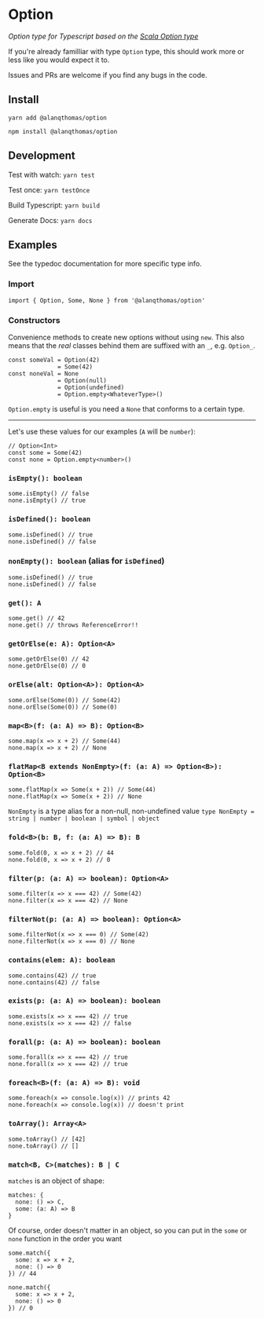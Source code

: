 # Option
_Option type for Typescript based on the [Scala Option type](https://github.com/scala/scala/blob/2.13.x/src/library/scala/Option.scala)_

If you're already familliar with type `Option` type, this should work more or less like you would expect it to.

Issues and PRs are welcome if you find any bugs in the code.

## Install
`yarn add @alanqthomas/option`

`npm install @alanqthomas/option`

## Development
Test with watch:
`yarn test`

Test once:
`yarn testOnce`

Build Typescript:
`yarn build`

Generate Docs:
`yarn docs`

## Examples
See the typedoc documentation for more specific type info.

### Import
`import { Option, Some, None } from '@alanqthomas/option'`

### Constructors
Convenience methods to create new options without using `new`. This also means that the _real_ classes behind them are suffixed with an `_`, e.g. `Option_`.

```
const someVal = Option(42)
              = Some(42)
const noneVal = None
              = Option(null)
              = Option(undefined)
              = Option.empty<WhateverType>()
```
`Option.empty` is useful is you need a `None` that conforms to a certain type.

---
Let's use these values for our examples (`A` will be `number`):
```
// Option<Int>
const some = Some(42)
const none = Option.empty<number>()
```

### `isEmpty(): boolean`
```
some.isEmpty() // false
none.isEmpty() // true
```

### `isDefined(): boolean`
```
some.isDefined() // true
none.isDefined() // false
```

### `nonEmpty(): boolean` (alias for `isDefined`)
```
some.isDefined() // true
none.isDefined() // false
```

### `get(): A`
```
some.get() // 42
none.get() // throws ReferenceError!!
```

### `getOrElse(e: A): Option<A>`
```
some.getOrElse(0) // 42
none.getOrElse(0) // 0
```

### `orElse(alt: Option<A>): Option<A>`
```
some.orElse(Some(0)) // Some(42)
none.orElse(Some(0)) // Some(0)
```

### `map<B>(f: (a: A) => B): Option<B>`
```
some.map(x => x + 2) // Some(44)
none.map(x => x + 2) // None
```

### `flatMap<B extends NonEmpty>(f: (a: A) => Option<B>): Option<B>`
```
some.flatMap(x => Some(x + 2)) // Some(44)
none.flatMap(x => Some(x + 2)) // None
```

`NonEmpty` is a type alias for a non-null, non-undefined value
`type NonEmpty = string | number | boolean | symbol | object`

### `fold<B>(b: B, f: (a: A) => B): B`
```
some.fold(0, x => x + 2) // 44
none.fold(0, x => x + 2) // 0
```

### `filter(p: (a: A) => boolean): Option<A>`
```
some.filter(x => x === 42) // Some(42)
none.filter(x => x === 42) // None
```

### `filterNot(p: (a: A) => boolean): Option<A>`
```
some.filterNot(x => x === 0) // Some(42)
none.filterNot(x => x === 0) // None
```

### `contains(elem: A): boolean`
```
some.contains(42) // true
none.contains(42) // false
```

### `exists(p: (a: A) => boolean): boolean`
```
some.exists(x => x === 42) // true
none.exists(x => x === 42) // false
```

### `forall(p: (a: A) => boolean): boolean`
```
some.forall(x => x === 42) // true
none.forall(x => x === 42) // true
```

### `foreach<B>(f: (a: A) => B): void`
```
some.foreach(x => console.log(x)) // prints 42
none.foreach(x => console.log(x)) // doesn't print
```

### `toArray(): Array<A>`
```
some.toArray() // [42]
none.toArray() // []
```

### `match<B, C>(matches): B | C`
`matches` is an object of shape:
```
matches: {
  none: () => C,
  some: (a: A) => B
}
```
Of course, order doesn't matter in an object, so you can put in the `some` or `none` function in the order you want
```
some.match({
  some: x => x + 2,
  none: () => 0
}) // 44

none.match({
  some: x => x + 2,
  none: () => 0
}) // 0
```
